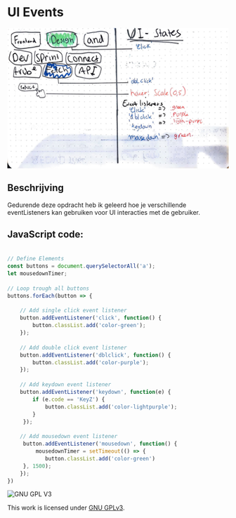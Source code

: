 # UI Events
![Wireflow](https://github.com/M4TThys123/SPRINT-7-UI-Events/blob/main/assets/ui-states.JPG)

## Beschrijving
Gedurende deze opdracht heb ik geleerd hoe je verschillende eventListeners kan gebruiken voor UI interacties met de gebruiker.

## JavaScript code:
```javascript

// Define Elements
const buttons = document.querySelectorAll('a');
let mousedownTimer;

// Loop trough all buttons
buttons.forEach(button => {

    // Add single click event listener
    button.addEventListener('click', function() {
        button.classList.add('color-green');  
    });

    // Add double click event listener
    button.addEventListener('dblclick', function() { 
        button.classList.add('color-purple');
    });

    // Add keydown event listener
    button.addEventListener('keydown', function(e) {
        if (e.code == 'KeyZ') {
            button.classList.add('color-lightpurple');
        }
     });

    // Add mousedown event listener
     button.addEventListener('mousedown', function() {
         mousedownTimer = setTimeout(() => {
            button.classList.add('color-green')
     }, 1500);
    });
})
```




![GNU GPL V3](https://www.gnu.org/graphics/gplv3-127x51.png)

This work is licensed under [GNU GPLv3](./LICENSE).
